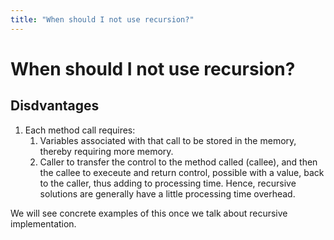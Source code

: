 ```yaml
---
title: "When should I not use recursion?"
---
```


# When should I not use recursion?

## Disdvantages

1. Each method call requires:
	1. Variables associated with that call to be stored in the memory, thereby requiring more memory.
	2. Caller to transfer the control to the method called (callee), and then the callee to execeute and return control, possible with a value, back to the caller, thus adding to processing time. Hence, recursive solutions are generally have a little processing time overhead.

We will see concrete examples of this once we talk about recursive implementation.